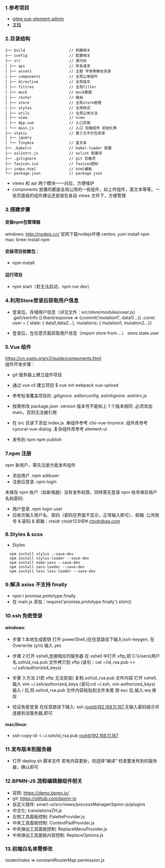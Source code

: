 ### 1.参考项目

- [gitee vue-element-admin](https://gitee.com/mirrors/vue-element-admin)
- [文档](https://panjiachen.github.io/vue-element-admin-site/#/zh-cn/README)

### 2.目录结构

```shell
├── build                    // 构建相关
├── config                   // 配置相关
├── src                      // 源代码
│ ├── api                    // 所有请求
│ ├── assets                 // 主题 字体等静态资源
│ ├── components             // 全局公用组件
│ ├── directive              // 全局指令
│ ├── filtres                // 全局filter
│ ├── mock                   // mock数据
│ ├── router                 // 路由
│ ├── store                  // 全局store管理
│ ├── styles                 // 全局样式
│ ├── utils                  // 全局公用方法
│ ├── view                   // view
│ ├── App.vue                // 入口页面
│ └── main.js                // 入口 加载组件 初始化等
├── static                   // 第三方不打包资源
│ ├── jquery
│ └── Tinymce                // 富文本
├── .babelrc                 // babel-loader 配置
├── eslintrc.js              // eslint 配置项
├── .gitignore               // git 忽略项
├── favicon.ico              // favicon图标
├── index.html               // html模板
└── package.json             // package.json
```

- views 和 api 两个模块一一对应，方便维护
- components 放置的都是全局公用的一些组件，如上传组件，富文本等等。一些页面级的组件建议还是放在各自 views 文件下，方便管理

### 3.搭建步骤
#### 安装npm包管理器
windows: http://nodejs.cn/ 官网下载nodejs环境
centos: yum install npm
mac: brew install npm
#### 安装项目依赖包：
- npm install

#### 运行项目
- npm start（若无法启动，npm run dev）


### 4.利用Store登录后获取用户信息

- 登录后，存储用户信息（详见文件：src/store/modules/user.js）
  .getUserInfo ().then(response => {commit('mutation1', data1)...})
  .const user = { state: { data1,data2...}, mutations: { mutation1, mutation2...}}

- 登录后，在任意页面获取用户信息（import store from ...）
  store.state.user

### 5.Vue 组件

https://cn.vuejs.org/v2/guide/components.html  
组件开发步骤：

- git 服务器上建立组件项目
- 通过 vue cli 建立项目
  $ vue init webpack vue-upload
- 参考标准覆盖项目的
  .gitignore
  .editorconfig
  .eslintignore
  .eslintrc.js

- 按需修改 package.json
  .version 版本号不能和上 1 个版本相同
  .必须添加 main，否则无法被引用

- 在 src 目录下添加 index.js
  .单组件参考 ctsi-vue-tinymce
  .组件库参考 cyourai-vue-dialog
  .复杂组件库参考 element-ui

- 发布到 npm
  npm publish

### 7.npm 注册

npm 新用户，需先注册方能发布组件

- 添加用户
  .npm adduser
- 注册后登录
  .npm login

未保存 npm 账户（如新电脑）没有发布权限，同样需先登录 npm 账号保存用户名和密码:

- 用户登录
  .npm login user
- 后依次输入用户名、密码（密码在界面不显示，正常输入即可）、邮箱
  .公共账号 & 密码 & 邮箱：ctsidr ctsidr123!@# ctsidr@qq.com

### 8.Styles & scss

- Styles
```
  npm install stylus --save-dev
  npm install stylus-loader --save-dev
  npm install node-sass --save-dev
  npm install sass-loader --save-dev
  npm install less less-loader --save-dev
```

### 9.解决 axios 不支持 finally

- npm i promise.prototype.finally
- 在 main.js 添加：require('promise.prototype.finally').shim()

### 10.ssh 免密登录
#### windows:
- 步骤 1:本地生成密钥
  打开 powerShell,(在任意路径下输入)ssh-keygen,
  在 Overwrite (y/n) 输入 yes

- 步骤 2:打开 xshell,连接相应的服务器
  在 xshell 中打开 xftp,把 C:\Users\用户名\.ssh\id_rsa.pub 文件拷贝到 xftp
  (语句：cat ~/id_rsa.pub >> ~/.ssh/authorized_keys)

- 步骤 3:方法 2(若 xftp 无法安装)
  复制.ssh\id_rsa.pub 文件内容
  打开 xshell, 输入 vim ~/.ssh/authorized_keys
  (语句:cd ~/.ssh, vim authorized_keys)
  输入 i 后,将.ssh\id_rsa.pub 文件内容粘贴到文件末尾
  按 esc 后,输入:wq 保存

- 验证免密登录
  在任意路径下输入: ssh root@192.168.11.167,无输入密码提示并连接到该服务器,即可

#### mac/linux:
- ssh-copy-id -i ~/.ssh/id_rsa.pub root@192.168.11.167
  

### 11.发布版本到服务器

- 打开 deploy.sh 脚本文件
  若有内容更新，则选择“编译”
  检查要发布到的服务器，确认即可
  
  
### 12.BPMN-JS 流程编辑器组件相关
- 官网: https://demo.bpmn.io/  
- git: https://github.com/bpmn-io  
- 自定义插件: smart-ui/src/views/processManager/bpmn-js/plugins
- 中文化: translationsZH.js
- 左侧工具面板控制: PaletteProvider.js  
- 中央工具面板控制: ContextPadProvider.js  
- 中央弹出工具面板控制: ReplaceMenuProvider.js  
- 中央弹出工具面板内容控制: ReplaceOptions.js  
 
### 13.前端白名单需修改
router/index => constantRouterMap
permission.js 
 